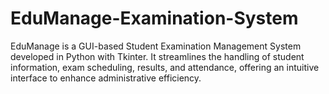 # EduManage-Examination-System
EduManage is a GUI-based Student Examination Management System developed in Python with Tkinter. It streamlines the handling of student information, exam scheduling, results, and attendance, offering an intuitive interface to enhance administrative efficiency.
